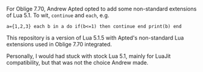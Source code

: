 For Oblige 7.70, Andrew Apted opted to add some non-standard 
extensions of Lua 5.1.  To wit, `continue` and `each`, e.g.

```
a={1,2,3} each b in a do if(b<=1) then continue end print(b) end
```

This repository is a version of Lua 5.1.5 with Apted's non-standard
Lua extensions used in Oblige 7.70 integrated.

Personally, I would had stuck with stock Lua 5.1, mainly for LuaJit
compatibility, but that was not the choice Andrew made.
